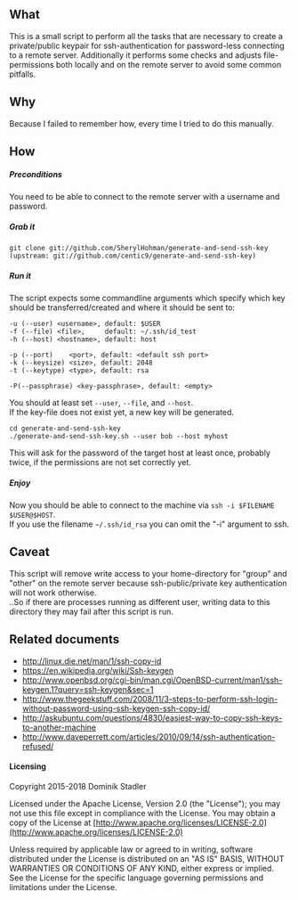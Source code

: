 ## What

This is a small script to perform all the tasks that are necessary to create a private/public keypair for 
ssh-authentication for password-less connecting to a remote server. Additionally it performs some checks and 
adjusts file-permissions both locally and on the remote server to avoid some common pitfalls.

## Why

Because I failed to remember how, every time I tried to do this manually.

## How

##### Preconditions

You need to be able to connect to the remote server with a username and password.

##### Grab it

    git clone git://github.com/SherylHohman/generate-and-send-ssh-key
    (upstream: git://github.com/centic9/generate-and-send-ssh-key)

##### Run it

The script expects some commandline arguments which specify which key should be transferred/created and 
where it should be sent to:

    -u (--user) <username>, default: $USER
    -f (--file) <file>,     default: ~/.ssh/id_test
    -h (--host) <hostname>, default: host
     
    -p (--port)    <port>, default: <default ssh port>
    -k (--keysize) <size>, default: 2048
    -t (--keytype) <type>, default: rsa
    
    -P(--passphrase) <key-passphrase>, default: <empty>

You should at least set `--user`, `--file`, and `--host`.  
If the key-file does not exist yet, a new key will be generated.

    cd generate-and-send-ssh-key
    ./generate-and-send-ssh-key.sh --user bob --host myhost

This will ask for the password of the target host at least once, probably twice, if the permissions are not set correctly yet.

##### Enjoy

Now you should be able to connect to the machine via ```ssh -i $FILENAME $USER@$HOST```.  
If you use the filename 
```~/.ssh/id_rsa``` you can omit the "-i" argument to ssh.

## Caveat

This script will remove write access to your home-directory for "group" and "other" on the remote server because 
ssh-public/private key authentication will not work otherwise.  
..So if there are processes running as different user, 
writing data to this directory they may fail after this script is run.

## Related documents

* http://linux.die.net/man/1/ssh-copy-id
* https://en.wikipedia.org/wiki/Ssh-keygen
* http://www.openbsd.org/cgi-bin/man.cgi/OpenBSD-current/man1/ssh-keygen.1?query=ssh-keygen&sec=1
* http://www.thegeekstuff.com/2008/11/3-steps-to-perform-ssh-login-without-password-using-ssh-keygen-ssh-copy-id/
* http://askubuntu.com/questions/4830/easiest-way-to-copy-ssh-keys-to-another-machine
* http://www.daveperrett.com/articles/2010/09/14/ssh-authentication-refused/

#### Licensing

   Copyright 2015-2018 Dominik Stadler

   Licensed under the Apache License, Version 2.0 (the "License");
   you may not use this file except in compliance with the License.
   You may obtain a copy of the License at [http://www.apache.org/licenses/LICENSE-2.0](http://www.apache.org/licenses/LICENSE-2.0)

   Unless required by applicable law or agreed to in writing, software
   distributed under the License is distributed on an "AS IS" BASIS,
   WITHOUT WARRANTIES OR CONDITIONS OF ANY KIND, either express or implied.
   See the License for the specific language governing permissions and
   limitations under the License.
